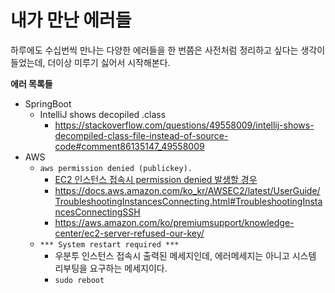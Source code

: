 # 내가 만난 에러들

하루에도 수십번씩 만나는 다양한 에러들을 한 번쯤은 사전처럼 정리하고 싶다는 생각이 들었는데, 더이상 미루기 싫어서 시작해본다.

**에러 목록들**

- SpringBoot
  - IntelliJ shows decopiled .class
    - https://stackoverflow.com/questions/49558009/intellij-shows-decompiled-class-file-instead-of-source-code#comment86135147_49558009
- AWS
  - `aws permission denied (publickey).`
    - [EC2 인스턴스 접속시 permission denied 발생할 경우](DevOps/AWS.md/#error-while-entering-ec2)
    - https://docs.aws.amazon.com/ko_kr/AWSEC2/latest/UserGuide/TroubleshootingInstancesConnecting.html#TroubleshootingInstancesConnectingSSH
    - https://aws.amazon.com/ko/premiumsupport/knowledge-center/ec2-server-refused-our-key/
  - `*** System restart required ***`
    - 우분투 인스턴스 접속시 출력된 메세지인데, 에러메세지는 아니고 시스템 리부팅을 요구하는 메세지이다.
    - `sudo reboot`

